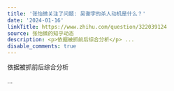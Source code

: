 ```yaml
---
title: '张怡微关注了问题: 吴谢宇的杀人动机是什么？'
date: '2024-01-16'
linkTitle: https://www.zhihu.com/question/322039124
source: 张怡微的知乎动态
description: <p>依据被抓前后综合分析</p> ...
disable_comments: true
---
```

<p>依据被抓前后综合分析</p> ...
